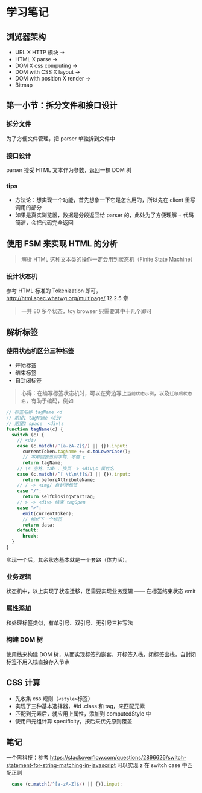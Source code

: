 # 学习笔记

## 浏览器架构

- URL X HTTP 模块 ->
- HTML X parse ->
- DOM X css computing ->
- DOM with CSS X layout ->
- DOM with position X render ->
- Bitmap

## 第一小节：拆分文件和接口设计

### 拆分文件

为了方便文件管理，把 parser 单独拆到文件中

### 接口设计

parser 接受 HTML 文本作为参数，返回一棵 DOM 树

### tips

- 方法论：想实现一个功能，首先想象一下它是怎么用的，所以先在 client 里写调用的部分
- 如果是真实浏览器，数据是分段返回给 parser 的，此处为了方便理解 + 代码简洁，会把代码完全返回

## 使用 FSM 来实现 HTML 的分析

> 解析 HTML 这种文本类的操作一定会用到状态机（Finite State Machine）

### 设计状态机

参考 HTML 标准的 Tokenization 即可，http://html.spec.whatwg.org/multipage/ 12.2.5 章

> 一共 80 多个状态，toy browser 只需要其中十几个即可

## 解析标签

### 使用状态机区分三种标签

- 开始标签
- 结束标签
- 自封闭标签

> 心得：在编写标签状态机时，可以在旁边写上`当前状态示例`，以及`迁移后状态名`，有助于编码，例如

```javascript
// 标签名称 tagName <d
// 期望1 tagName <div
// 期望2 space  <div\s
function tagName(c) {
  switch (c) {
    // <div
    case (c.match(/^[a-zA-Z]$/) || {}).input:
      currentToken.tagName += c.toLowerCase();
      // 不用回退当前字符，不带 c
      return tagName;
    // \s 空格、tab 、换页 -> <div\s 属性名
    case (c.match(/^[ \t\n\f]$/) || {}).input:
      return beforeAttributeName;
    // / -> <img/ 自封闭标签
    case "/":
      return selfClosingStartTag;
    // > -> <div> 结束 tagOpen
    case ">":
      emit(currentToken);
      // 解析下一个标签
      return data;
    default:
      break;
  }
}
```

实现一个后，其余状态基本就是一个套路（体力活）。

### 业务逻辑

状态机中，以上实现了状态迁移，还需要实现业务逻辑 —— 在标签结束状态 emit

### 属性添加

和处理标签类似，有单引号、双引号、无引号三种写法

### 构建 DOM 树

使用栈来构建 DOM 树，从而实现标签的嵌套，开标签入栈，闭标签出栈，自封闭标签不用入栈直接存入节点

## CSS 计算

- 先收集 css 规则（`<style>`标签）
- 实现了三种基本选择器，#id .class 和 tag，来匹配元素
- 匹配到元素后，就应用上属性，添加到 computedStyle 中
- 使用四元组计算 specificity，按后来优先原则覆盖

## 笔记

一个黑科技：参考 https://stackoverflow.com/questions/2896626/switch-statement-for-string-matching-in-javascript 可以实现 z 在 switch case 中匹配正则

```javascript
  case (c.match(/^[a-zA-Z]$/) || {}).input:
```
